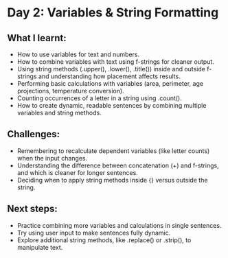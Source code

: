 # Day 2: Variables & String Formatting
## What I learnt:
- How to use variables for text and numbers.
- How to combine variables with text using f-strings for cleaner output.
- Using string methods (.upper(), .lower(), .title()) inside and outside f-strings and understanding how placement affects results.
- Performing basic calculations with variables (area, perimeter, age projections, temperature conversion).
- Counting occurrences of a letter in a string using .count().
- How to create dynamic, readable sentences by combining multiple variables and string methods.

## Challenges:
- Remembering to recalculate dependent variables (like letter counts) when the input changes.
- Understanding the difference between concatenation (+) and f-strings, and which is cleaner for longer sentences.
- Deciding when to apply string methods inside {} versus outside the string.

## Next steps:
- Practice combining more variables and calculations in single sentences.
- Try using user input to make sentences fully dynamic.
- Explore additional string methods, like .replace() or .strip(), to manipulate text.
